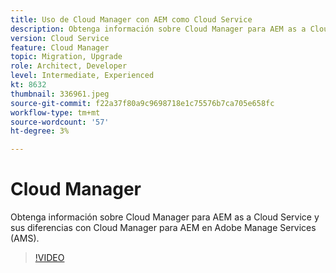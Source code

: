 ```yaml
---
title: Uso de Cloud Manager con AEM como Cloud Service
description: Obtenga información sobre Cloud Manager para AEM as a Cloud Service y sus diferencias con Cloud Manager para AEM en Adobe Manage Services (AMS).
version: Cloud Service
feature: Cloud Manager
topic: Migration, Upgrade
role: Architect, Developer
level: Intermediate, Experienced
kt: 8632
thumbnail: 336961.jpeg
source-git-commit: f22a37f80a9c9698718e1c75576b7ca705e658fc
workflow-type: tm+mt
source-wordcount: '57'
ht-degree: 3%

---
```



# Cloud Manager

Obtenga información sobre Cloud Manager para AEM as a Cloud Service y sus diferencias con Cloud Manager para AEM en Adobe Manage Services (AMS).

>[!VIDEO](https://video.tv.adobe.com/v/336961/?quality=12&learn=on)
